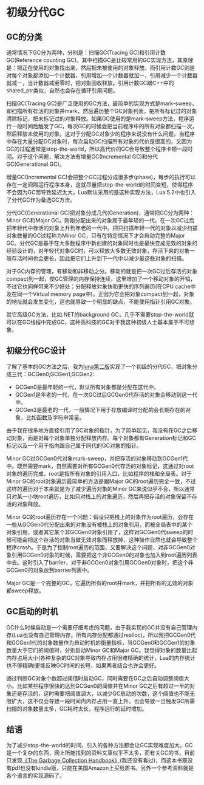 初级分代GC
=========

GC的分类
-------

通常情况下GC分为两种，分别是：扫描GC(Tracing GC)和引用计数GC(Reference counting GC)。其中扫描GC是比较常用的GC实现方法，其原理是：把正在使用的对象找出来，然后把未被使用的对象释放。而引用计数GC则是对每个对象都添加一个计数器，引用增加一个计数器就加一，引用减少一个计数器就减一，当计数器减至零时，把对象回收释放。引用计数GC跟C++中的shared_ptr类似，自然也会存在循环引用问题。

扫描GC(Tracing GC)是广泛使用的GC方法，最简单的实现方式是mark-sweep，即扫描所有存活的对象并mark，然后遍历整个GC对象列表，把所有标记过的对象清除标记，把未标记过的对象释放。如果GC使用的是mark-sweep方法，程序运行一段时间后触发了GC，每次GC的时候会把当前程序中的所有对象都扫描一次，然后释放未使用的对象。这对于分配GC对象少的程序来说没有什么问题，当程序中存在大量分配GC对象时，每次启动GC扫描所有对象的代价是很高的，又因为GC的过程通常是stop-the-world，所以高代价的GC会导致整个程序卡顿一段时间。对于这个问题，解决方法有增量GC(Incremental GC)和分代GC(Generational GC)。

增量GC(Incremental GC)会把整个GC过程分成很多步(phase)，每步的执行可以存在一定间隔运行程序本身，这就尽量把stop-the-world的时间变短，使得程序不会因为GC而导致延迟太大。Lua默认采用的是这种实现方法，Lua 5.2中也引入了分代GC作为备选GC方法。

分代GC(Generational GC)把对象分成几代(Generation)，通常把GC分为两种：Minor GC和Major GC。刚刚分配出来的对象属于最年轻的一代，在一次GC过后把年轻代中存活的对象上升到年老的一代中。把只扫描年轻一代的对象以减少扫描对象数量的GC过程称为Minor GC，只有在特定情况下才会启动完整的Major GC。分代GC是基于在大多数程序中新创建的对象同时也是最快变成无效的对象的经验设计的，对年轻代对象GC时，可以释放大多数无效对象，存活下来的对象一般存活时间也会更长，因此把它们上升到下一代中以减少最这些对象的扫描。

对于GC内存的管理，有移动和非移动之分。移动的就是把一次GC过后存活的对象compact到一起，使GC管理的内存保持连续，这里增加了一个移动对象的开销，不过它也同样带来不少好处：分配释放对象快和更快的序列遍历(在CPU cache中及在同一个Virtual memory page中)。正因为它会把对象compact到一起，对象的地址就会发生变化，这也就导致一个明显的缺点，不能使用指针引用GC对象。

其它高级GC方法，比如.NET的background GC，几乎不需要stop-the-world就可以在GC线程中完成GC，这种高科技的GC对于我这种初级人士基本属于不可想象。

初级分代GC设计
------------

了解了基本的GC方法之后，我为[luna第二版](https://github.com/airtrack/luna)实现了一个初级的分代GC，把对象分成三代：GCGen0,GCGen1,GCGen2:

* GCGen0是最年轻的一代，默认所有对象都是分配在这代中。
* GCGen1是年老的一代，在一次GC过后GCGen0代存活的对象会移动到这一代中。
* GCGen2是最老的一代，一般情况下用于存放编译时分配的会长期存在的对象，比如函数及字符串常量。

由于我在很多地方直接引用了GC对象的指针，为了简单起见，我没有在GC之后移动对象，而是对每个对象单独分配释放内存。每个对象都有Generation标记和GC标记以及一个用于指向跟自己属于同代的GC对象的指针。

Minor GC对GCGen0代对象mark-sweep，并把存活的对象移动到GCGen1代中。既然需要mark，自然需要对所有GCGen0代存活的对象标记，这通过对root对象的遍历完成，root是指所有对象的引用入口，比如程序的栈和全局表。对于Minor GC的root对象遍历最简单的方法是跟Major GC的root遍历完全一致，不过这样的遍历对于本来就是为了减少遍历对象的Minor GC来说似乎不合，所以通常只对某一小块root遍历，比如只对栈上的对象遍历，然后再把存活的对象保留不存活的对象释放。

Minor GC的root遍历存在一个问题：假设只把栈上的对象作为root遍历，会存在一些从GCGen0代分配出来的对象没有被栈上的对象引用，而被全局表中的某个对象引用，或者其它某个非GCGen0对象引用了，这样对GCGen0代sweep的时候可能会把这个存活的对象当做无效对象而释放掉，这种操作自然也就会导致整个程序crash。于是为了控制root遍历的范围，又要解决这个问题，对非GCGen0对象引用GCGen0对象的时候，需要把这个非GCGen0的对象也加入到root遍历列表中去。这时引入了barrier，对于非GCGen0对象引用GCGen0对象时，把这个非GCGen0的对象放到barrier列表中。

Major GC是一个完整的GC，它遍历所有的root并mark，并把所有的无效的对象都sweep释放。

GC启动的时机
-----------

GC什么时候启动是一个需要仔细考虑的问题，由于我实现的GC并没有自己管理内存(Lua也没有自己管理内存，所有内存分配都通过realloc)，所以我把GCGen0代和GCGen1代的对象数量作为启动时机的衡量指标，当GCGen0和GCGen1的对象数量大于它们的阈值时，分别启动Minor GC和Major GC。我觉得对象的数量比起内存占用大小(各种复杂的GC对象导致内存占用很难精确的统计，Lua的内存统计也不够精确)更能反映GC时间的长短，如果两者结合也许会更好。

通过判断GC对象个数超过阈值时启动GC，同时需要在GC之后自动调整阈值大小。比如某些程序很快的达到GCGen0的阈值并在Minor GC之后有超过一半的对象还是存活的，这时需要把阈值调大，以减少GC启动的次数，这个阈值也不能无限扩大，这不仅会导致一段时间内内存占用一直上升，也会导致一旦触发GC所需扫描的对象数量太多，GC耗时太长，程序运行的延时增加。

结语
----

为了减少stop-the-world的时间，引入的各种方法都会让GC实现难度加大。GC是一个复杂的东西，网上所能找到的资料文章似乎不太多，而有关GC的书，目前只发现[《The Garbage Collection Handbook》](http://book.douban.com/subject/6809987/)(我还没有看过)，而这本书既没有pdf也没有kindle版，只能在美国Amazon上买纸质书。另外一个参考资料就是各个语言的实现源码了。